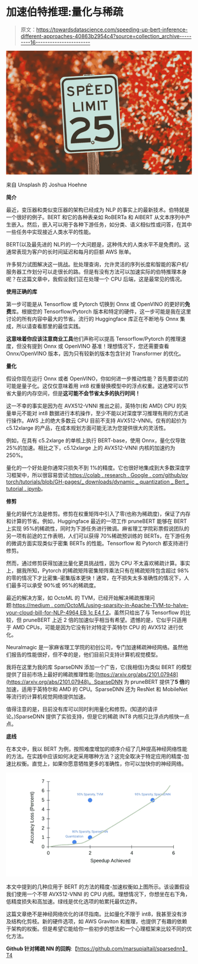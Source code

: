 # 加速伯特推理:量化与稀疏

> 原文：<https://towardsdatascience.com/speeding-up-bert-inference-different-approaches-40863b2954c4?source=collection_archive---------16----------------------->

![](img/ec62adc8d24879d0460072ac2623708a.png)

来自 Unsplash 的 Joshua Hoehne

**简介**

最近，变压器和类似变压器的架构已经成为 NLP 的事实上的最新技术。伯特就是一个很好的例子。BERT 和它的各种表亲如 RoBERTa 和 AlBERT 从文本序列中产生嵌入。然后，嵌入可以用于各种下游任务，如分类、语义相似性或问答，在其中一些任务中实现接近人类水平的性能。

BERT(以及最先进的 NLP)的一个大问题是，这种伟大的人类水平不是免费的。这通常表现为客户的长时间延迟和每月的巨额 AWS 账单。

许多努力试图解决这一挑战。批处理查询，允许灵活的序列长度和智能的客户机/服务器工作划分可以走很长的路。但是有没有方法可以加速实际的伯特推理本身呢？在这篇文章中，我假设我们正在处理一个 CPU 后端，这是最常见的情况。

**使用正确的库**

第一步可能是从 Tensorflow 或 Pytorch 切换到 Onnx 或 OpenVINO 的更好的**免费**库。根据您的 Tensorflow/Pytorch 版本和特定的硬件，这一步可能是我在这里讨论的所有内容中最大的节省。流行的 Huggingface 库正在不断地与 Onnx 集成，所以请查看那里的最佳实践。

**这意味着你应该注意商业工具**他们声称可以提高 Tensorflow/Pytorch 的推理速度，但没有提到 Onnx 或 OpenVINO 基准！理想情况下，您还需要查看 Onnx/OpenVINO 版本，因为只有较新的版本包含针对 Transformer 的优化。

**量化**

假设你现在运行 Onnx 或者 OpenVINO，你如何进一步推动性能？首先要尝试的可能是量子化。这仅仅意味着用 int8 权重替换模型中的浮点权重。这通常可以节省大量的内存空间，但是**这可能不会节省太多的执行时间！**

这一不幸的事实是因为在 AVX512-VNNI 推出之前，英特尔(和 AMD) CPU 的矢量单元不能对 int8 数据进行本机操作，至少不能以对深度学习推理有用的方式进行操作。AWS 上的绝大多数云 CPU 目前不支持 AVX512-VNNI。仅有的起价为 c5.12xlarge 的产品，在成本规划方面可能无法为您提供很大的灵活性。

例如，在具有 c5.2xlarge 的单核上执行 BERT-base，使用 Onnx，量化仅导致 25%的加速。相比之下，c5.12xlarge 上的 AVX512-VNNI 内核的加速约为 250%。

量化的一个好处是你通常只损失不到 1%的精度。它也很好地集成到大多数深度学习框架中，所以很容易尝试:[https://colab . research . Google . com/github/py torch/tutorials/blob/GH-pages/_ downloads/dynamic _ quantization _ Bert _ tutorial . ipynb](https://colab.research.google.com/github/pytorch/tutorials/blob/gh-pages/_downloads/dynamic_quantization_bert_tutorial.ipynb)。

**修剪**

量化的替代方法是修剪。修剪在权重矩阵中引入了零(也称为稀疏度)，保证了内存和计算的节省。例如，Huggingface 最近的一项工作 pruneBERT 能够在 BERT 上实现 95%的稀疏性，同时为下游任务进行微调。麻省理工学院彩票假说团队的另一项有前途的工作表明，人们可以获得 70%稀疏预训练的 BERTs，在下游任务的微调方面实现类似于密集 BERTs 的性能。Tensorflow 和 Pytorch 都支持进行修剪。

然而，通过修剪获得加速比量化更具挑战性，因为 CPU 不太喜欢稀疏计算。事实上，据我所知，Pytorch 的稀疏矩阵密集矩阵乘法只有在稀疏矩阵包含超过 98%的零的情况下才比密集-密集版本更快！通常，在不损失太多准确性的情况下，人们最多可以承受 90%或 95%的稀疏度。

最近的解决方案，如 OctoML 的 TVM，已经开始解决稀疏推理问题:[https://medium . com/OctoML/using-sparsity-in-Apache-TVM-to-halve-your-cloud-bill-for-NLP-4964 EB 1c E4 f 2](https://medium.com/octoml/using-sparsity-in-apache-tvm-to-halve-your-cloud-bill-for-nlp-4964eb1ce4f2)。虽然只给出了与 Tensorflow 的比较，但 pruneBERT 上近 2 倍的加速似乎相当有希望。遗憾的是，它似乎只适用于 AMD CPUs，可能是因为它没有针对特定于英特尔 CPU 的 AVX512 进行优化。

Neuralmagic 是一家麻省理工学院的初创公司，专门加速稀疏神经网络。虽然他们报告的性能很好，但不幸的是，他们目前只支持计算机视觉模型。

我将在这里为我的库 SparseDNN 添加一个广告，它(我相信)为类似 BERT 的模型提供了目前市场上最好的稀疏推理性能:[https://arxiv.org/abs/2101.07948](https://arxiv.org/abs/2101.07948)。SparseDNN 为 pruneBERT 提供了**5 倍**的加速，适用于英特尔和 AMD 的 CPU。SparseDNN 还为 ResNet 和 MobileNet 等流行的计算机视觉网络提供加速。

值得注意的是，目前没有库可以同时利用量化和修剪。(知道的请评论。)SparseDNN 提供了实验支持，但是它的稀疏 INT8 内核只比浮点内核快一点点。

**底线**

在本文中，我以 BERT 为例，按照难度增加的顺序介绍了几种提高神经网络性能的方法。在实践中应该如何决定采用哪种方法？这完全取决于特定应用的精度-加速比权衡。直觉上，如果你愿意牺牲更多的准确性，你可以加快你的神经网络。

![](img/b8b7748b9a1754437b42201f2a2139ef.png)

本文中提到的几种应用于 BERT 的方法的精度-加速权衡如上图所示。该设置假设我们使用一个不带 AVX512-VNNI 的 CPU 内核。理想情况下，你想坐在右下角，低精度损失和高加速。绿线是优化选项的帕累托最优边界。

这篇文章绝不是神经网络优化的详尽指南。比如量化不限于 int8，我甚至没有涉及结构化剪枝。新的硬件选项，如 AWS Graviton 和推理，也提供了有趣的依赖于架构的权衡。但是希望它能给你一些初步的想法和一个心理框架来比较不同的优化方法。

**Github 针对稀疏 NN 的回购**:【https://github.com/marsupialtail/sparsednn】T4